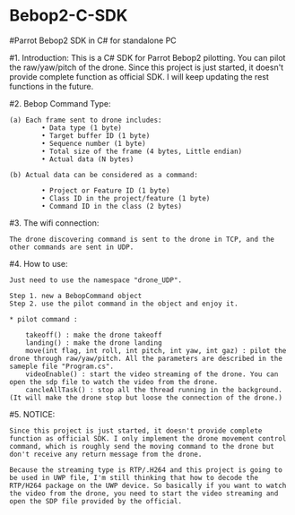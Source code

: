 # Bebop2-C-SDK
#Parrot Bebop2  SDK in C# for standalone PC

#1. Introduction: 
    This is a C# SDK for Parrot Bebop2 pilotting. You can pilot the raw/yaw/pitch of the drone. Since this project is just started, it doesn't provide complete function as official SDK. I will keep updating the rest functions in the future.

#2. Bebop Command Type: 

    (a) Each frame sent to drone includes:
            • Data type (1 byte)
            • Target buffer ID (1 byte)
            • Sequence number (1 byte)
            • Total size of the frame (4 bytes, Little endian) 
            • Actual data (N bytes)

    (b) Actual data can be considered as a command:

            • Project or Feature ID (1 byte)
            • Class ID in the project/feature (1 byte)
            • Command ID in the class (2 bytes)

#3. The wifi connection:

    The drone discovering command is sent to the drone in TCP, and the other commands are sent in UDP.

#4. How to use: 

    Just need to use the namespace "drone_UDP".

    Step 1. new a BebopCommand object
    Step 2. use the pilot command in the object and enjoy it.

    * pilot command : 

        takeoff() : make the drone takeoff
        landing() : make the drone landing
        move(int flag, int roll, int pitch, int yaw, int gaz) : pilot the drone through raw/yaw/pitch. All the parameters are described in the sameple file "Program.cs".
        videoEnable() : start the video streaming of the drone. You can open the sdp file to watch the video from the drone.
        cancleAllTask() : stop all the thread running in the background. (It will make the drone stop but loose the connection of the drone.)

#5. NOTICE:

    Since this project is just started, it doesn't provide complete function as official SDK. I only implement the drone movement control command, which is roughly send the moving command to the drone but don't receive any return message from the drone.

    Because the streaming type is RTP/.H264 and this project is going to be used in UWP file, I'm still thinking that how to decode the RTP/H264 package on the UWP device. So basically if you want to watch the video from the drone, you need to start the video streaming and open the SDP file provided by the official.
    
